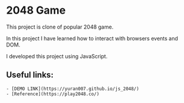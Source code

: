 # 2048 Game

This project is clone of popular 2048 game.

In this project I have learned how to interact with browsers events and DOM.

I developed this project using JavaScript.

## Useful links:
    - [DEMO LINK](https://yuran007.github.io/js_2048/)
    - [Reference](https://play2048.co/)

